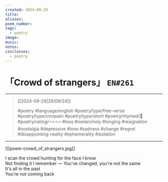```yaml
---
created: 2024-09-29
title:
aliases:
poem_number:
tags:
  - poetry
image:
music:
notes:
cssclasses:
  - poetry
---
```

# 「Crowd of strangers」 `EN#261`

---

> [[2024-09-29|29/09/24]]
> 
> #poetry 
> #language/english 
> #poetry/type/free-verse #poetry/type/cinquain #poetry/type/short 
> #poetry/rhymed/🔴 
> #poetry/rating/⭐⭐⭐⭐ 
> #loss #melancholy #longing #resignation #nostalgia #depressive #love #sadness #change #regret #disappointing-reality #ephemerality #isolation 

---

![[poem-crowd_of_strangers.jpg]]

I scan the crowd hunting for the face I know  
Not finding it I remember —
You've changed, you're not the same  
It's all in the past  
You're not coming back
